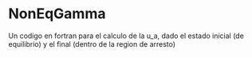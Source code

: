 # NonEqGamma


Un codigo en fortran para el calculo de la u_a, dado el estado inicial (de equilibrio) y el final (dentro de la region de arresto)
